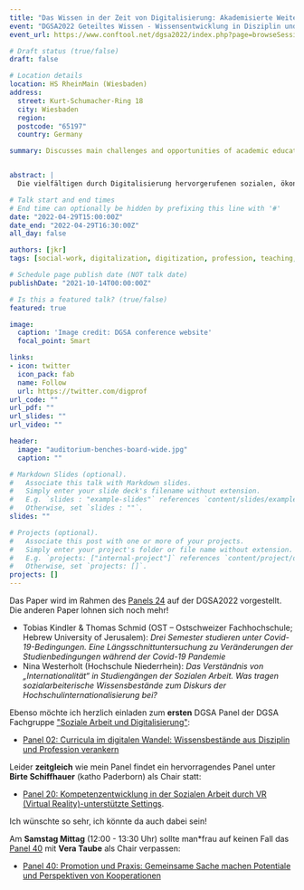 ```yaml
---
title: "Das Wissen in der Zeit von Digitalisierung: Akademisierte Weiterbildung als Herausforderung an Profession und Hochschule"
event: "DGSA2022 Geteiltes Wissen - Wissensentwicklung in Disziplin und Profession Sozialer Arbeit"
event_url: https://www.conftool.net/dgsa2022/index.php?page=browseSessions&form_session=28

# Draft status (true/false)
draft: false

# Location details
location: HS RheinMain (Wiesbaden)
address:
  street: Kurt-Schumacher-Ring 18
  city: Wiesbaden
  region:
  postcode: "65197"
  country: Germany

summary: Discusses main challenges and opportunities of academic education as part of life-long learning approaches for social work education and training [in German only].


abstract: |
  Die vielfältigen durch Digitalisierung hervorgerufenen sozialen, ökonomischen und gesamtgesellschaftlichen Transformationen stellen die Soziale Arbeit in Profession und Ausbildung vor große Herausforderungen. Bestehende Kompetenzen bedürfen der Anpassung an neue soziale Realitäten. Dabei gilt es die akademisierte Fachkräfteausbildung nicht auf einmalige Ausbildungskonzpte im Bereich Bachelor/Master zu reduzieren, sondern die Wissensvermittlung weiter zu denken und vermehrt im Bereich der kontinuierlichen akademisierten Weiterbildung konzeptionell zu gestalten. Die Ermöglichung gesellschaftlicher Partizipation und eigenständiger Agency von Adressat_innen der Sozialen Arbeit stellt professionelle Akteur_innen vor immer neue Herausforderungen. Gleichzeitig bedürfen diese Akteure_innen einer stetig erweiterten Unterstützung in der Erweiterung der eigenen Kompetenzprofile. Die gelingende Gestaltung lebenslangen Lernens wird dadurch zu einer zentralen Aufgabe. Dieser Beitrag skizziert, wie professionelles Wissen der Sozialen Arbeit mit den Möglichkeiten digitaler Lehr- und Lernvermittlung transparent, bedarfsgerecht und von Hochschulen vermittelt und qualitative Standards in der Vermittlung zeitgemäß dokumentiert werden können. In Zeiten der Digitalisierung ist der Theorie-Praxis-Bezug einerseits gekennzeichnet von Änderung in den Theorien der Sozialen Arbeit, andererseits aber auch von stetigen Änderung in der Praxis. Entsprechend braucht es neue Bildungsangebote die einen berufsbegleitendem und familienzeitbezogenem Anspruch genauso gerecht werden wie neue Assessment- und Zertfizierungsformen in Einklang mit den Anforderungen einer sich wandelnden Dokumentationskultur. Dabei gilt es insbesondere auch die notwendige Sicherstellung qualitativer Standards in einem immer heterogener werdenden Berufs- und Angebotskontext zu berücksichtigen und in der Vermittlung und der Zertifizierung transparent vermitteln zu können.

# Talk start and end times
# End time can optionally be hidden by prefixing this line with '#'
date: "2022-04-29T15:00:00Z"
date_end: "2022-04-29T16:30:00Z"
all_day: false

authors: [jkr]
tags: [social-work, digitalization, digitization, profession, teaching, life-long, learning, higher-education]

# Schedule page publish date (NOT talk date)
publishDate: "2021-10-14T00:00:00Z"

# Is this a featured talk? (true/false)
featured: true

image:
  caption: 'Image credit: DGSA conference website'
  focal_point: Smart

links:
- icon: twitter
  icon_pack: fab
  name: Follow
  url: https://twitter.com/digprof
url_code: ""
url_pdf: ""
url_slides: ""
url_video: ""

header:
  image: "auditorium-benches-board-wide.jpg"
  caption: ""

# Markdown Slides (optional).
#   Associate this talk with Markdown slides.
#   Simply enter your slide deck's filename without extension.
#   E.g. `slides : "example-slides"` references `content/slides/example-slides.md`.
#   Otherwise, set `slides : ""`.
slides: ""

# Projects (optional).
#   Associate this post with one or more of your projects.
#   Simply enter your project's folder or file name without extension.
#   E.g. `projects: ["internal-project"]` references `content/project/deep-learning/index.md`.
#   Otherwise, set `projects: []`.
projects: []
---
```


Das Paper wird im Rahmen des [Panels 24](https://www.conftool.net/dgsa2022/index.php?page=browseSessions&form_session=28#paperID194) auf der DGSA2022 vorgestellt. Die anderen Paper lohnen sich noch mehr! 
- Tobias Kindler & Thomas Schmid (OST – Ostschweizer Fachhochschule; Hebrew University of Jerusalem): *Drei Semester studieren unter Covid-19-Bedingungen. Eine Längsschnittuntersuchung zu Veränderungen der Studienbedingungen während der Covid-19 Pandemie*
- Nina Westerholt (Hochschule Niederrhein): *Das Verständnis von „Internationalität“ in Studiengängen der Sozialen Arbeit. Was tragen sozialarbeiterische Wissensbestände zum Diskurs der Hochschulinternationalisierung bei?*

Ebenso möchte ich herzlich einladen zum **ersten** DGSA Panel der DGSA Fachgruppe ["Soziale Arbeit und Digitalisierung"](https://www.dgsa.de/index.php?id=175):

- [Panel 02: Curricula im digitalen Wandel: Wissensbestände aus Disziplin und Profession verankern ](https://www.conftool.net/dgsa2022/index.php?page=browseSessions&form_session=2&presentations=show)

Leider **zeitgleich** wie mein Panel findet ein hervorragendes Panel unter **Birte Schiffhauer** (katho Paderborn) als Chair statt:

- [Panel 20: Kompetenzentwicklung in der Sozialen Arbeit durch VR (Virtual Reality)-unterstützte Settings](https://www.conftool.net/dgsa2022/index.php?page=browseSessions&form_session=48&presentations=show). 

Ich wünschte so sehr, ich könnte da auch dabei sein!

Am **Samstag Mittag** (12:00 - 13:30 Uhr) sollte man\*frau auf keinen Fall das [Panel 40](https://www.conftool.net/dgsa2022/index.php?page=browseSessions&form_session=49&presentations=show) mit **Vera Taube** als Chair verpassen:

- [Panel 40: Promotion und Praxis: Gemeinsame Sache machen Potentiale und Perspektiven von Kooperationen](https://www.conftool.net/dgsa2022/index.php?page=browseSessions&form_session=49&presentations=show)
